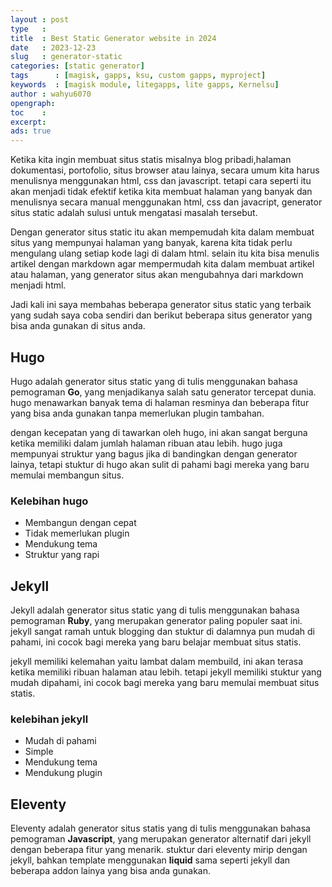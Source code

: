 ```yaml
---
layout : post
type   : 
title  : Best Static Generator website in 2024
date   : 2023-12-23
slug   : generator-static
categories: [static generator]
tags      : [magisk, gapps, ksu, custom gapps, myproject]
keywords  : [magisk module, litegapps, lite gapps, Kernelsu]
author : wahyu6070
opengraph:
toc    :
excerpt:
ads: true
---
```


Ketika kita ingin membuat situs statis misalnya blog pribadi,halaman dokumentasi, portofolio, situs browser atau lainya, secara umum kita harus menulisnya menggunakan html, css dan javascript. tetapi cara seperti itu akan menjadi tidak efektif ketika  kita membuat halaman yang banyak dan menulisnya secara manual menggunakan html, css dan javacript, generator situs static adalah sulusi untuk mengatasi masalah tersebut.

Dengan generator situs static itu akan mempemudah kita dalam membuat situs yang mempunyai halaman yang banyak, karena kita tidak perlu mengulang ulang setiap kode lagi di dalam html. selain itu kita bisa menulis artikel dengan markdown agar mempermudah kita dalam membuat artikel atau halaman, yang generator situs akan mengubahnya dari markdown menjadi html.

Jadi kali ini saya membahas beberapa generator situs static yang terbaik yang sudah saya coba sendiri dan berikut beberapa situs generator yang bisa anda gunakan di situs anda.

## Hugo

Hugo adalah generator situs static yang di tulis menggunakan bahasa pemograman <strong>Go</strong>, yang menjadikanya salah satu generator tercepat dunia. hugo menawarkan banyak tema di halaman resminya dan beberapa fitur yang bisa anda gunakan tanpa memerlukan plugin tambahan.

dengan kecepatan yang di tawarkan oleh hugo, ini akan sangat berguna ketika memiliki dalam jumlah halaman ribuan atau lebih. hugo juga mempunyai struktur yang bagus jika di bandingkan dengan generator lainya, tetapi stuktur di hugo akan sulit di pahami bagi mereka yang baru memulai membangun situs.

### Kelebihan hugo

- Membangun dengan cepat
- Tidak memerlukan plugin
- Mendukung tema
- Struktur yang rapi


## Jekyll

Jekyll adalah generator situs static yang di tulis menggunakan bahasa pemograman <b>Ruby</b>, yang merupakan generator paling populer saat ini. jekyll sangat ramah untuk blogging dan stuktur di dalamnya pun mudah di pahami, ini cocok bagi mereka yang baru belajar membuat situs statis.

jekyll memiliki kelemahan yaitu lambat dalam membuild, ini akan terasa ketika memiliki ribuan halaman atau lebih. tetapi jekyll memiliki stuktur yang mudah dipahami, ini cocok bagi mereka yang baru memulai membuat situs statis.

### kelebihan jekyll 
- Mudah di pahami
- Simple
- Mendukung tema 
- Mendukung plugin



## Eleventy

Eleventy adalah generator situs statis yang di tulis menggunakan bahasa pemograman <b>Javascript</b>, yang merupakan generator alternatif dari jekyll dengan beberapa fitur yang menarik. stuktur dari eleventy mirip dengan jekyll, bahkan template menggunakan <b>liquid</b> sama seperti jekyll dan beberapa addon lainya yang bisa anda gunakan. 




